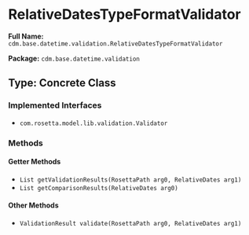 # RelativeDatesTypeFormatValidator

**Full Name:** `cdm.base.datetime.validation.RelativeDatesTypeFormatValidator`

**Package:** `cdm.base.datetime.validation`

## Type: Concrete Class

### Implemented Interfaces

- `com.rosetta.model.lib.validation.Validator`

### Methods

#### Getter Methods

- `List getValidationResults(RosettaPath arg0, RelativeDates arg1)`
- `List getComparisonResults(RelativeDates arg0)`

#### Other Methods

- `ValidationResult validate(RosettaPath arg0, RelativeDates arg1)`

